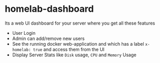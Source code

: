 # homelab-dashboard

Its a web UI dashboard for your server where you get all these features


- User Login
- Admin can add/remove new users
- See the running docker web-application and which has a label `x-homelab: true` and access them from the UI
- Display Server Stats like `Disk` usage, `CPU` and `Memory` Usage 
